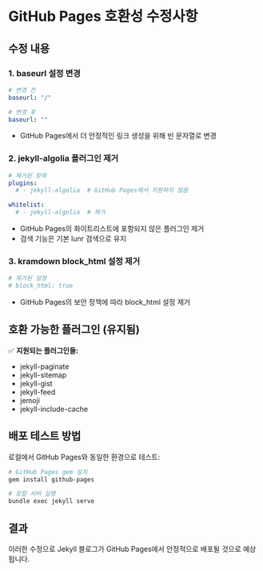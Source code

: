 # GitHub Pages 호환성 수정사항

## 수정 내용

### 1. baseurl 설정 변경
```yaml
# 변경 전
baseurl: "/"

# 변경 후  
baseurl: ""
```
- GitHub Pages에서 더 안정적인 링크 생성을 위해 빈 문자열로 변경

### 2. jekyll-algolia 플러그인 제거
```yaml
# 제거된 항목
plugins:
  # - jekyll-algolia  # GitHub Pages에서 지원하지 않음

whitelist:
  # - jekyll-algolia  # 제거
```
- GitHub Pages의 화이트리스트에 포함되지 않은 플러그인 제거
- 검색 기능은 기본 lunr 검색으로 유지

### 3. kramdown block_html 설정 제거
```yaml
# 제거된 설정
# block_html: true
```
- GitHub Pages의 보안 정책에 따라 block_html 설정 제거

## 호환 가능한 플러그인 (유지됨)

✅ **지원되는 플러그인들:**
- jekyll-paginate
- jekyll-sitemap  
- jekyll-gist
- jekyll-feed
- jemoji
- jekyll-include-cache

## 배포 테스트 방법

로컬에서 GitHub Pages와 동일한 환경으로 테스트:

```bash
# GitHub Pages gem 설치
gem install github-pages

# 로컬 서버 실행
bundle exec jekyll serve
```

## 결과

이러한 수정으로 Jekyll 블로그가 GitHub Pages에서 안정적으로 배포될 것으로 예상됩니다. 